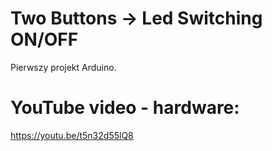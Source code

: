 # Two Buttons -> Led Switching ON/OFF

Pierwszy projekt Arduino.

# YouTube video - hardware:

https://youtu.be/t5n32d55lQ8
